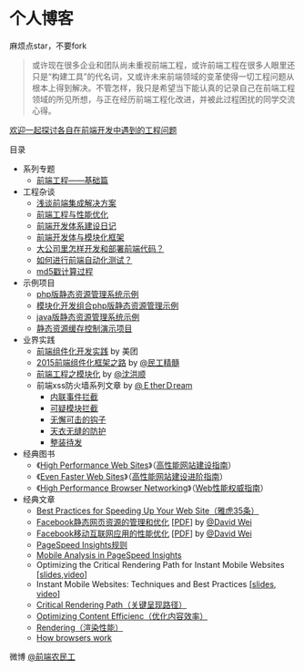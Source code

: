 # 个人博客

麻烦点star，不要fork

> 或许现在很多企业和团队尚未重视前端工程，或许前端工程在很多人眼里还只是“构建工具”的代名词，又或许未来前端领域的变革使得一切工程问题从根本上得到解决。不管怎样，我只是希望当下能认真的记录自己在前端工程领域的所见所想，与正在经历前端工程化改进，并被此过程困扰的同学交流心得。

[欢迎一起探讨各自在前端开发中遇到的工程问题](https://github.com/fouber/blog/issues/8)

目录

* 系列专题
    * [前端工程——基础篇](https://github.com/fouber/blog/issues/10)
* 工程杂谈
    * [浅谈前端集成解决方案](https://github.com/fouber/blog/issues/1)
    * [前端工程与性能优化](https://github.com/fouber/blog/issues/3)
    * [前端开发体系建设日记](https://github.com/fouber/blog/issues/2)
    * [前端开发体与模块化框架](https://github.com/fouber/blog/issues/4)
    * [大公司里怎样开发和部署前端代码？](https://github.com/fouber/blog/issues/6)
    * [如何进行前端自动化测试？](https://github.com/fouber/blog/issues/7)
    * [md5戳计算过程](https://github.com/fouber/blog/issues/5)
* 示例项目
    * [php版静态资源管理系统示例](https://github.com/fouber/static-resource-management-system-demo)
    * [模块化开发组合php版静态资源管理示例](https://github.com/fouber/fis-php-md.js)
    * [java版静态资源管理系统示例](https://github.com/fouber/fis-java-jsp)
    * [静态资源缓存控制演示项目](https://github.com/fouber/static-resource-digest-project)
* 业界实践
    * [前端组件化开发实践](http://tech.meituan.com/frontend-component-practice.html) by 美团 
    * [2015前端组件化框架之路](https://github.com/xufei/blog/issues/19) by [@民工精髓](http://weibo.com/sharpmaster)
    * [前端工程之模块化](http://fex.baidu.com/blog/2014/03/fis-module/) by [@沈洪顺](http://weibo.com/u/1916384703)
    * 前端xss防火墙系列文章 by [@ＥtherＤream](https://github.com/zjcqoo)
        * [内联事件拦截](http://fex.baidu.com/blog/2014/06/xss-frontend-firewall-1/)
        * [可疑模块拦截](http://fex.baidu.com/blog/2014/06/xss-frontend-firewall-2/)
        * [无懈可击的钩子](http://fex.baidu.com/blog/2014/06/xss-frontend-firewall-3/)
        * [天衣无缝的防护](http://fex.baidu.com/blog/2014/06/xss-frontend-firewall-4/)
        * [整装待发](http://fex.baidu.com/blog/2014/06/xss-frontend-firewall-5)
* 经典图书
    * 《[High Performance Web Sites](http://book.douban.com/subject/2084131/)》（[高性能网站建设指南](http://book.douban.com/subject/3132277/)）
    * 《[Even Faster Web Sites](http://book.douban.com/subject/3686503/)》（[高性能网站建设进阶指南](http://book.douban.com/subject/4719162/)）
    * 《[High Performance Browser Networking](http://book.douban.com/subject/21866396/)》（[Web性能权威指南](http://book.douban.com/subject/25856314/)）
* 经典文章
    * [Best Practices for Speeding Up Your Web Site（雅虎35条）](https://developer.yahoo.com/performance/rules.html)
    * [Facebook静态网页资源的管理和优化](http://v.youku.com/v_show/id_XMjI5OTUxMjE2.html) [[PDF](http://velocity.oreilly.com.cn/2010/ppts/VelocityChina2010Dec7StaticResource.pdf)] by [@David Wei](http://weibo.com/weixiaoliang9)
    * [Facebook移动互联网应用的性能优化](http://v.youku.com/v_show/id_XMzUwOTQzMzA4.html) [[PDF](http://velocity.oreilly.com.cn/2011/ppts/MobilePerformanceVelocity2011_DavidWei.pdf)] by [@David Wei](http://weibo.com/weixiaoliang9)
    * [PageSpeed Insights规则](https://developers.google.com/speed/docs/insights/rules?csw=1)
    * [Mobile Analysis in PageSpeed Insights](https://developers.google.com/speed/docs/insights/mobile)
    * Optimizing the Critical Rendering Path for Instant Mobile Websites [[slides](https://docs.google.com/presentation/d/1IRHyU7_crIiCjl0Gvue0WY3eY_eYvFQvSfwQouW9368/present?slide=id.p19),[video](https://www.youtube.com/watch?v=YV1nKLWoARQ)]
    * Instant Mobile Websites: Techniques and Best Practices [[slides](http://storage.googleapis.com/io-2013/presentations/239-%20Instant%20Mobile%20Websites-%20Techniques%20and%20Best%20Practices.pdf), [video](https://www.youtube.com/watch?v=Bzw8-ZLpwtw)]
    * [Critical Rendering Path（关键呈现路径）](https://developers.google.com/web/fundamentals/performance/critical-rendering-path/)
    * [Optimizing Content Efficienc（优化内容效率）](https://developers.google.com/web/fundamentals/performance/optimizing-content-efficiency/?hl=zh-cn)
    * [Rendering（渲染性能）](https://developers.google.com/web/fundamentals/performance/rendering/?hl=zh-cn)
    * [How browsers work](http://taligarsiel.com/Projects/howbrowserswork1.htm)

微博 [@前端农民工](http://www.weibo.com/fouber)
